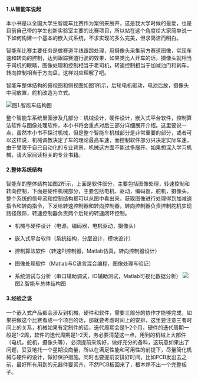 #### 1.从智能车说起

本小书是以全国大学生智能车比赛作为案例来展开，这是我大学时候的最爱，也是目前自己带的学生创新实验室主要的比赛项目，所以站在这个角度给大家简单说一下如何构建一个基本的嵌入式系统，不求实现的多么完美，但求简洁而明白。

智能车比赛主要任务是做赛道寻线跟踪处理，用摄像头采集前方赛道图像，实现车速和转向的控制，达到跟踪赛道行驶的效果，如果类比人开车的话，摄像头就相当于司机的眼睛，图像处理和控制相当于老司机，转速控制相当于加减油门和刹车，转向控制相当于方向盘，这样对应理解了吧。

智能车整体结构的俯视图和侧视图如图1所示，后轮电机驱动，电池后放，摄像头中间放置，舵机改造为立式。

![](./assets/EmbeddedSystem_S0_P0.png)图1.智能车结构图

整个智能车系统里面涉及几部分：机械设计，硬件设计，嵌入式平台软件，控制算法软件与图像处理软件，本小书将会重点对后三部分详细展开介绍。这里要说一点，虽然本小书不探讨机械，但是整个智能车机械部分是非常重要的部分，或者可以这样说，机械调教决定了车的理论最高车速，而控制软件部分只决定实际车速，由于受限于自己自动化的专业背景，机械这方面不能过多展开。如果想深入学习机械，请大家阅读相关的专业书籍。

#### 2.整体系统结构

智能车的整体结构如图2所示，上面是软件部分，主要包括图像处理，转速控制和转向控制，下面是硬件机械部分，主要包括电机，驱动，编码器，舵机，摄像头。整个系统的信号流和控制结构都可以从图中看出来，获取图像进行处理得到加减速指令和转向指令，下发给转速控制器和转向控制器，转向控制器负责控制舵机实现路径跟踪，转速控制器负责两个后轮的转速闭环控制。

* 机械与硬件设计（电源，编码器，电机驱动，摄像头）

* 嵌入式平台软件（系统结构，分层设计，模块设计）

* 控制算法软件（转速PI控制器，Matlab仿真，转向控制器设计）

* 图像处理软件（Matlab与C语言混合编程，图像处理与验证）

* 系统测试与分析（串口辅助调试，IO辅助测试，Matlab可视化数据分析） ![](./assets/EmbeddedSystem_S0_P1.png)图2.智能车总体结构图

#### 3.经验之谈

一个嵌入式产品都会涉及到机械，硬件和软件，需要三部分的协作才能够完成，如果把做这个比赛看成一个项目的话，那就要考虑时间上的安排，这里要注意三者时间上的关系，机械如果有定制件的话，迭代周期会是1-2个月，硬件的迭代周期一般是1-2周，软件的迭代周期是1-2天，务必要清楚这一点，用到的机械上大部件（电机，舵机，摄像头等），必须提前采购好，做好充分的备料，这玩意如果出了问题，妥妥地托一个星期没商量，所以在满足性能和可用性的前提下，尽量简化机械与硬件的设计，做好保护措施。同时也要提前安排好时间，比如PCB发出去之前，最好所有用到的元器件要买齐，不然PCB板回来了，根本焊不出一个完整板子。

